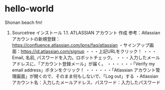 # hello-world

Shonan beach fm!

1. Sourcetree インストール
1.1. ATLASSIAN アカウント 作成
参考：Atlassianアカウントの新規登録：https://confluence.atlassian.com/jpns/faq/atlassian
・サインアップ画面：https://id.atlassian.com/signup
・・・上記URLをクリック！
・・・Email, 名前, パスワードを入力。ロボットチェック。
・・・入力したメールアドレスに、「アカウント登録メール」が届く。
・・・・・・「Verify my email address」ボタンをクリック！
・・・・・・「Atlassian アカウント管理画面」が開くので、そのまま何もしないで、「Log out」する
・Atlassianアカウント名：入力したメールアドレス、パスワード：入力したパスワード


